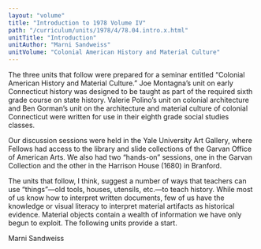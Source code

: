 ```yaml
---
layout: "volume"
title: "Introduction to 1978 Volume IV"
path: "/curriculum/units/1978/4/78.04.intro.x.html"
unitTitle: "Introduction"
unitAuthor: "Marni Sandweiss"
unitVolume: "Colonial American History and Material Culture"
---
```

<body>
 <p>
  The three units that follow were prepared for a seminar entitled “Colonial American History and Material Culture.” Joe Montagna’s unit on early Connecticut history was designed to be taught as part of the required sixth grade course on state history. Valerie Polino’s unit on colonial architecture and Ben Gorman’s unit on the architecture and material culture of colonial Connecticut were written for use in their eighth grade social studies classes.
 </p>
 <p>
  Our discussion sessions were held in the Yale University Art Gallery, where Fellows had access to the library and slide collections of the Garvan Office of American Arts. We also had two “hands-on” sessions, one in the Garvan Collection and the other in the Harrison House (1680) in Branford.
 </p>
 <p>
  The units that follow, I think, suggest a number of ways that teachers can use “things”—old tools, houses, utensils, etc.—to teach history. While most of us know how to interpret written documents, few of us have the knowledge or visual literacy to interpret material artifacts as historical evidence. Material objects contain a wealth of information we have only begun to exploit. The following units provide a start.
 </p>
 <p>
  Marni Sandweiss
 </p>
 <p>
 </p>
 <p>
 </p>
</body>